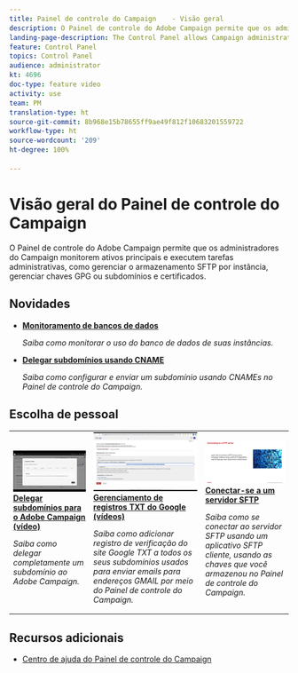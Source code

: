 ```yaml
---
title: Painel de controle do Campaign    - Visão geral
description: O Painel de controle do Adobe Campaign permite que os administradores do Campaign monitorem ativos principais e executem tarefas administrativas, como gerenciar o armazenamento SFTP por instância, gerenciar chaves GPG ou subdomínios e certificados.
landing-page-description: The Control Panel allows Campaign administrators to perform administrative tasks, such as managing SFTP storage, GPG keys, or subdomains and certificates.
feature: Control Panel
topics: Control Panel
audience: administrator
kt: 4696
doc-type: feature video
activity: use
team: PM
translation-type: ht
source-git-commit: 8b968e15b78655ff9ae49f812f10683201559722
workflow-type: ht
source-wordcount: '209'
ht-degree: 100%

---
```


# Visão geral do Painel de controle do Campaign

O Painel de controle do Adobe Campaign permite que os administradores do Campaign monitorem ativos principais e executem tarefas administrativas, como gerenciar o armazenamento SFTP por instância, gerenciar chaves GPG ou subdomínios e certificados.

## Novidades

* **[Monitoramento de bancos de dados](/help/control-panel-tutorials/performance-monitoring/monitoring-databases.md)**

   *Saiba como monitorar o uso do banco de dados de suas instâncias.*

* **[Delegar subdomínios usando CNAME](/help/control-panel-tutorials/subdomains-and-certificates/delegating-subdomains-using-cname.md)**

   *Saiba como configurar e enviar um subdomínio usando CNAMEs no Painel de controle do Campaign.*

## Escolha de pessoal

<table>
<tr>
  <td>
    <a href="./subdomains-and-certificates/subdomain-delegation.md"> 
      <img alt="Delegar subdomínios para o Adobe Campaign (vídeo)" src="./assets/31390.jpg"/>
    </a>
    <div>
      <a href="./subdomains-and-certificates/subdomain-delegation.md">
    <strong>Delegar subdomínios para o Adobe Campaign (vídeo)</strong>
    </a>
    </div>
    <p>
    <em>Saiba como delegar completamente um subdomínio ao Adobe Campaign.</em>
    <p>
  </td>
   <td>
    <a href="./subdomains-and-certificates/google-txt-record-management.md">
      <img alt="Gerenciamento de registros TXT do Google (vídeos)" src="./assets/32369.jpg" />
    </a>
    <div>
    <a href="./subdomains-and-certificates/google-txt-record-management.md">
    <strong>Gerenciamento de registros TXT do Google (vídeos)</strong>
    </a>
    </div>
    <p>
    <em> Saiba como adicionar registro de verificação do site Google TXT a todos os seus subdomínios usados para enviar emails para endereços GMAIL por meio do Painel de controle do Campaign.</em>
    <p>
  </td>
  <td>
    <a href="./sftp-management/connect-to-sftp-server.md">
      <img alt="Conectar-se a um servidor SFTP" src="./assets/27263.jpg" />
    </a>
    <div>
      <a href="./sftp-management/connect-to-sftp-server.md">
    <strong>Conectar-se a um servidor SFTP</strong>
    </a>
    </div>
    <p>
    <em>Saiba como se conectar ao servidor SFTP usando um aplicativo SFTP cliente, usando as chaves que você armazenou no Painel de controle do Campaign. </em>
    <p>
  </td>
</tr>
</table>

## Recursos adicionais

* [Centro de ajuda do Painel de controle do Campaign](https://docs.adobe.com/content/help/pt-BR/control-panel/using/control-panel-home.translate.html)
